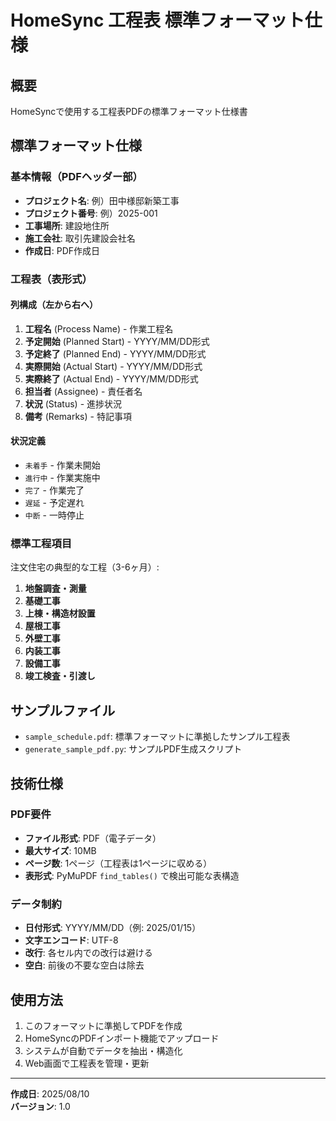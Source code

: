 # HomeSync 工程表 標準フォーマット仕様

## 概要

HomeSyncで使用する工程表PDFの標準フォーマット仕様書

## 標準フォーマット仕様

### 基本情報（PDFヘッダー部）

- **プロジェクト名**: 例）田中様邸新築工事
- **プロジェクト番号**: 例）2025-001
- **工事場所**: 建設地住所
- **施工会社**: 取引先建設会社名
- **作成日**: PDF作成日

### 工程表（表形式）

#### 列構成（左から右へ）

1. **工程名** (Process Name) - 作業工程名
2. **予定開始** (Planned Start) - YYYY/MM/DD形式
3. **予定終了** (Planned End) - YYYY/MM/DD形式
4. **実際開始** (Actual Start) - YYYY/MM/DD形式
5. **実際終了** (Actual End) - YYYY/MM/DD形式
6. **担当者** (Assignee) - 責任者名
7. **状況** (Status) - 進捗状況
8. **備考** (Remarks) - 特記事項

#### 状況定義

- `未着手` - 作業未開始
- `進行中` - 作業実施中
- `完了` - 作業完了
- `遅延` - 予定遅れ
- `中断` - 一時停止

### 標準工程項目

注文住宅の典型的な工程（3-6ヶ月）:

1. **地盤調査・測量**
2. **基礎工事**
3. **上棟・構造材設置**
4. **屋根工事**
5. **外壁工事**
6. **内装工事**
7. **設備工事**
8. **竣工検査・引渡し**

## サンプルファイル

- `sample_schedule.pdf`: 標準フォーマットに準拠したサンプル工程表
- `generate_sample_pdf.py`: サンプルPDF生成スクリプト

## 技術仕様

### PDF要件

- **ファイル形式**: PDF（電子データ）
- **最大サイズ**: 10MB
- **ページ数**: 1ページ（工程表は1ページに収める）
- **表形式**: PyMuPDF `find_tables()` で検出可能な表構造

### データ制約

- **日付形式**: YYYY/MM/DD（例: 2025/01/15）
- **文字エンコード**: UTF-8
- **改行**: 各セル内での改行は避ける
- **空白**: 前後の不要な空白は除去

## 使用方法

1. このフォーマットに準拠してPDFを作成
2. HomeSyncのPDFインポート機能でアップロード
3. システムが自動でデータを抽出・構造化
4. Web画面で工程表を管理・更新

---

**作成日**: 2025/08/10  
**バージョン**: 1.0
